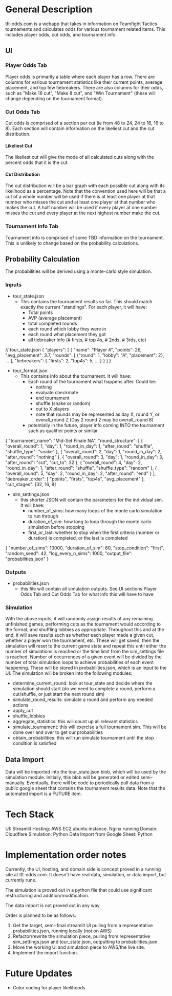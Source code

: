 # General Description
tft-odds.com is a webapp that takes in information on Teamfight Tactics tournaments and calculates odds for various tournament related items.  This includes player odds, cut odds, and tournament info.

## UI

### Player Odds Tab
Player odds is primarily a table where each player has a row.  There are columns for various tournament statistics like their current points, average placement, and top few tiebreakers.  There are also columns for their odds, such as "Make 16 cut", "Make 8 cut", and "Win Tournament" (these will change depending on the tournament format).

### Cut Odds Tab
Cut odds is comprised of a section per cut (ie from 48 to 24, 24 to 16, 16 to 8).  Each section will contain information on the likeliest cut and the cut distribution.  

#### Likeliest Cut
The likeliest cut will give the mode of all calculated cuts along with the percent odds that it is the cut.  

#### Cut Distribution 
The cut distribution will be a bar graph with each possible cut along with its likelihood as a percentage.  Note that the convention used here will be that a cut of a whole number will be used if there is at least one player at that number who misses the cut and at least one player at that number who makes the cut.  A half number will be used if every player at one number misses the cut and every player at the next highest number make the cut.

### Tournament Info Tab
Tournament info is comprised of some TBD information on the tournament.  This is unlikely to change based on the probability calculations.

## Probability Calculation
The probabilities will be derived using a monte-carlo style simulation.  

### Inputs
- tour_state.json
   - This contains the tournament results so far.  This should match exactly the current "standings".  For each player, it will have:
       - Total points
       - AVP (average placement)
       - total completed rounds
       - each round which lobby they were in
       - each round what placement they got
       - all tiebreaker info (# firsts, # top 4s, # 2nds, # 3rds, etc)

// tour_state.json
{
  "players": [
    {
      "name": "Player A",
      "points": 26,
      "avg_placement": 3.7,
      "rounds": [
        {"round": 1, "lobby": "A", "placement": 2},
        ...
      ],
      "tiebreakers": {
        "firsts": 2,
        "top4s": 5,
        ...
      }
    }
  ]
}




- tour_format.json
    - This contains info about the tournament.  It will have:
        - Each round of the tournament what happens after.  Could be:
            - nothing
            - evaluate checkmate
            - end tournament
            - shuffle (snake or random)
            - cut to X players
            - note that rounds may be represented as day X, round Y, or overall_round Z (Day 2 round 2 may be overall_round 8)
        - potentially in the future, player info coming INTO the tournament such as qualifier points or similar


{
  "tournament_name": "Mid-Set Finale NA",
  "round_structure": [
    {
      "overall_round": 1,
      "day": 1,
      "round_in_day": 1,
      "after_round": "shuffle",
      "shuffle_type": "snake"
    },
    {
      "overall_round": 2,
      "day": 1,
      "round_in_day": 2,
      "after_round": "nothing"
    },
    {
      "overall_round": 3,
      "day": 1,
      "round_in_day": 3,
      "after_round": "cut",
      "cut_to": 32
    },
    {
      "overall_round": 4,
      "day": 2,
      "round_in_day": 1,
      "after_round": "shuffle",
      "shuffle_type": "random"
    },
    {
      "overall_round": 5,
      "day": 2,
      "round_in_day": 2,
      "after_round": "end"
    }
  ],
  "tiebreaker_order": [
    "points",
    "firsts",
    "top4s",
    "avg_placement"
  ],
  "cut_stages": [32, 16, 8]

- sim_settings.json
    - this shorter JSON will contain the parameters for the individual sim.  It will have:
        - number_of_sims: how many loops of the monte carlo simulation to run through
        - duration_of_sim: how long to loop through the monte carlo simulation before stopping
        - first_or_last: whether to stop when the first criteria (number or duration) is completed, or the last is completed

{
  "number_of_sims": 10000,
  "duration_of_sim": 60,
  "stop_condition": "first", 
  "random_seed": 42,
  "log_every_n_sims": 1000,
  "output_file": "probabilities.json"
}

### Outputs
- probabilities.json
    - this file will contain all simulation outputs.  See UI sections Player Odds Tab and Cut Odds Tab for what info this will have to have


   
### Simulation
With the above inputs, it will randomly assign results of any remaining unfinished games, performing cuts as the tournament would according to the format, and shuffling lobbies as appropriate.  Throughout this and at the end, it will save results such as whether each player made a given cut, whether a player won the tournament, etc.  These will get saved, then the simulation will reset to the current game state and repeat this until either the number of simulations is reached or the time limit from the sim_settings file is reached.  Number of occurrences of a given event will be divided by the number of total simulation loops to achieve probabilities of each event happening.  These will be stored in probabilities.json, which is an input to the UI.  The simulation will be broken into the following modules:

- determine_current_round: look at tour_state and decide where the simulation should start (do we need to complete a round, perform a cut/shuffle, or just start the next round sim)
- simulate_round_results: simulate a round and perform any needed actions
- apply_cut
- shuffle_lobbies
- aggregate_statistics: this will count up all relevant statistics
- simulate_tournament: this will exercise a full tournament sim.  This will be done over and over to get our probabilities
- obtain_probabilities: this will run simulate tournament until the stop condition is satisfied




## Data Import
Data will be imported into the tour_state.json blob, which will be used by the simulation module.  Initially, this blob will be generated or edited semi-manually.  Eventually, there will be code to periodically pull data from a public google sheet that contains the tournament results data.  Note that the automated import is a FUTURE item.


# Tech Stack

UI: Streamlit
Hosting: AWS EC2 ubuntu instance.  Nginx running
Domain: Cloudflare
Simulation: Python
Data Import from Google Sheet: Python

# Implementation order notes

Currently, the UI, hosting, and domain side is concept proved in a running site at tft-odds.com.  It doesn't have real data, simulation, or data import, but currently runs.

The simulation is proved out in a python file that could use significant restructuring and addition/modification.

The data import is not proved out in any way.

Order is planned to be as follows:
1. Get the target, semi-final streamlit UI pulling from a representative probabilities.json, running locally (not on AWS)
2. Refactor/rewrite the simulation piece, pulling from representative sim_settings.json and tour_state.json, outputting to probabilities.json.
3. Move the working UI and simulation piece to AWS/the live site.
4. Implement the import function.

# Future Updates

- Color coding for player likelihoods

